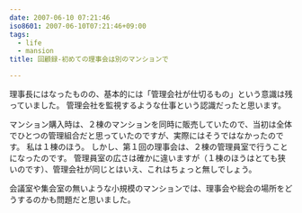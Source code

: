 ```yaml
---
date: 2007-06-10 07:21:46
iso8601: 2007-06-10T07:21:46+09:00
tags:
  - life
  - mansion
title: 回顧録-初めての理事会は別のマンションで

---
```


理事長にはなったものの、基本的には「管理会社が仕切るもの」という意識は残っていました。
管理会社を監視するような仕事という認識だったと思います。

マンション購入時は、２棟のマンションを同時に販売していたので、当初は全体でひとつの管理組合だと思っていたのですが、実際にはそうではなかったのです。
私は１棟のほう。
しかし、第１回の理事会は、２棟の管理員室で行うことになったのです。
管理員室の広さは確かに違いますが（１棟のほうはとても狭いのです）、管理会社が同じとはいえ、これはちょっと無しでしょう。

会議室や集会室の無いような小規模のマンションでは、理事会や総会の場所をどうするのかも問題だと思いました。
